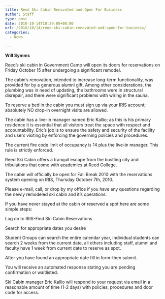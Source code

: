 ```yaml
---
title: Reed Ski Cabin Renovated and Open For Business
author: Staff
type: post
date: 2010-10-14T18:29:00+00:00
url: /2010/10/14/reed-ski-cabin-renovated-and-open-for-business/
categories:
  - News

---
```

**Will Symms**

Reed’s ski cabin in Government Camp will open its doors for reservations on Friday October 15 after undergoing a significant remodel.

The cabin’s renovation, intended to increase long-term functionality, was provided for by a generous alumni gift. Among other considerations, the plumbing was in need of updating, the bathrooms were in structural disrepair, and there were significant problems with wiring in the sauna.

To reserve a bed in the cabin you must sign up via your IRIS account; absolutely NO drop-in overnight visits are allowed.

The cabin has a live-in manager named Eric Kallio; as this is his primary residence it is essential that all visitors treat the space with respect and accountability. Eric’s job is to ensure the safety and security of the facility and users visiting by enforcing the governing policies and procedures.

The current fire code limit of occupancy is 14 plus the live-in manager. This rule is strictly enforced.

Reed Ski Cabin offers a tranquil escape from the bustling city and tribulations that come with academics at Reed College.

The cabin will officially be open for Fall Break 2010 with the reservations system opening on IRIS, Thursday October 7th, 2010.

Please e-mail, call, or drop by my office if you have any questions regarding the newly remodeled ski cabin and it’s operations.

If you have never stayed at the cabin or reserved a spot here are some simple steps:

Log on to IRIS-Find Ski Cabin Reservations

Search for appropriate dates you desire

Student Groups can search the entire calendar year, individual students can search 2 weeks from the current date, all others including staff, alumni and faculty have 1 week from current date to reserve as spot.

After you have found an appropriate date fill in form-then submit.

You will receive an automated response stating you are pending confirmation or waitlisted.

Ski Cabin manager Eric Kallio will respond to your request via email in a reasonable amount of time (1-2 days) with policies, procedures and door code for access.